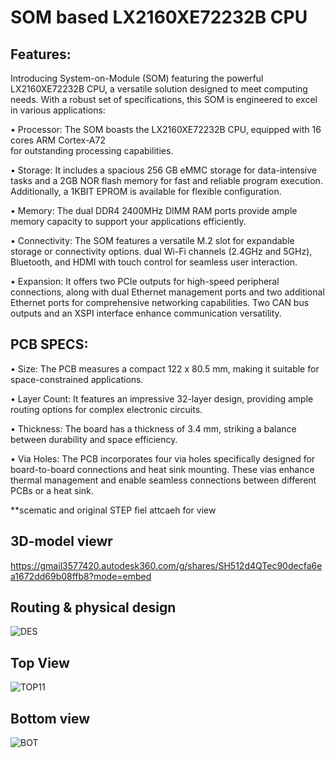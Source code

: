 # SOM based LX2160XE72232B CPU




## Features:

Introducing System-on-Module (SOM) featuring the powerful LX2160XE72232B CPU, 
a versatile solution designed to meet computing needs. With a robust set of specifications, this SOM is engineered to excel in various applications:

•	Processor: The SOM boasts the LX2160XE72232B CPU, equipped with 16 cores ARM Cortex-A72  
  for outstanding processing capabilities.
  
•	Storage: It includes a spacious 256 GB eMMC storage for data-intensive tasks and a 2GB NOR flash memory for fast and reliable program execution. 
   Additionally, a 1KBIT EPROM is available for flexible configuration.
   
•	Memory: The dual DDR4 2400MHz DIMM RAM ports provide ample memory capacity to support your applications efficiently.

•	Connectivity: The SOM features a versatile M.2 slot for expandable storage or connectivity options. 
  dual Wi-Fi channels (2.4GHz and 5GHz), Bluetooth, and HDMI with touch control for seamless user interaction.
  
•	Expansion: It offers two PCIe outputs for high-speed peripheral connections, along with dual Ethernet management ports and two additional Ethernet ports for comprehensive networking capabilities. 
  Two CAN bus outputs and an XSPI interface enhance communication versatility.


## PCB SPECS:

•	Size: The PCB measures a compact 122 x 80.5 mm, making it suitable for space-constrained applications.

•	Layer Count: It features an impressive 32-layer design, providing ample routing options for complex electronic circuits.

•	Thickness: The board has a thickness of 3.4 mm, striking a balance between durability and space efficiency.

•	Via Holes: The PCB incorporates four via holes specifically designed for board-to-board connections and heat sink mounting. 
  These vias enhance thermal management and enable seamless connections between different PCBs or a heat sink.

**scematic and original STEP fiel attcaeh for view 

## 3D-model viewr 

https://gmail3577420.autodesk360.com/g/shares/SH512d4QTec90decfa6ea1672dd69b08ffb8?mode=embed

## Routing & physical design

![DES](https://github.com/liroman2312/SOM_based_LX2160XE72232B/assets/101349420/ae525086-421b-4b03-80ff-5e7bb2c15547)

## Top View

![TOP11](https://github.com/liroman2312/SOM_based_LX2160XE72232B/assets/101349420/e234e24f-cd5c-489a-9875-508e229e0786)

## Bottom view

![BOT](https://github.com/liroman2312/SOM_based_LX2160XE72232B/assets/101349420/44b46ba0-a50a-4e6a-b0c9-9d28b4865ed3)

